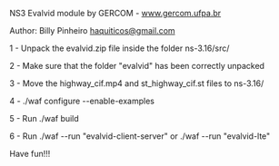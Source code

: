 NS3 Evalvid module by GERCOM - www.gercom.ufpa.br

Author: Billy Pinheiro <haquiticos@gmail.com>

1 - Unpack the evalvid.zip file inside the folder  ns-3.16/src/

2 - Make sure that the folder "evalvid" has been correctly unpacked

3 - Move the highway_cif.mp4 and st_highway_cif.st files to ns-3.16/ 

4 - ./waf configure --enable-examples

5 - Run  ./waf build

6 - Run ./waf --run "evalvid-client-server" or ./waf --run "evalvid-lte"

Have fun!!!